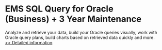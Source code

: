 # EMS SQL Query for Oracle (Business) + 3 Year Maintenance
Analyze and retrieve your data, build your Oracle queries visually, work with Oracle query plans, build charts based on retrieved data quickly and more.
[>> Detailed information](https://secure.shareit.com/shareit/product.html?productid=300163303&affiliateid=200057808)
